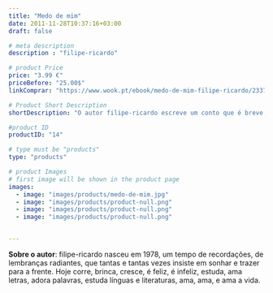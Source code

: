```yaml
---
title: "Medo de mim"
date: 2011-11-28T10:37:16+03:00
draft: false

# meta description
description : "filipe-ricardo"

# product Price
price: "3.99 €"
priceBefore: "25.00$"
linkComprar: "https://www.wook.pt/ebook/medo-de-mim-filipe-ricardo/23371627"

# Product Short Description
shortDescription: "O autor filipe-ricardo escreve um conto que é breve, vagaroso, mas que por vezes tem o poder de nos dilacerar e ferir pela sua inocente verdade. Ele narra o corte brutal que a sociedade faz aos nossos sonhos, à nossa capacidade de fugir e sonhar. Como o autor escreve: Perdem-se os sonhos; perde-se a solidão perscrutante, e perdem-se as centelhas da vida. Francisca perdeu-se a si própria e perdeu tudo aquilo que a distinguia dos outros que tinha à sua volta. de vez. numa só vez. a terra engoliu-a."

#product ID
productID: "14"

# type must be "products"
type: "products"

# product Images
# first image will be shown in the product page
images:
  - image: "images/products/medo-de-mim.jpg"
  - image: "images/products/product-null.png"
  - image: "images/products/product-null.png"
  - image: "images/products/product-null.png"


---
```


**Sobre o autor**: filipe-ricardo nasceu em 1978, um tempo de recordações, de lembranças radiantes, que tantas e tantas vezes insiste em sonhar e trazer para a frente. Hoje corre, brinca, cresce, é feliz, é infeliz, estuda, ama letras, adora palavras, estuda línguas e literaturas, ama, ama, e ama a vida.